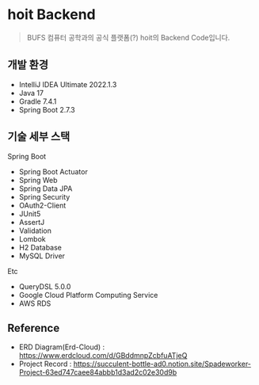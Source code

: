 # hoit Backend

> BUFS 컴퓨터 공학과의 공식 플랫폼(?) hoit의 Backend Code입니다.

## 개발 환경

* IntelliJ IDEA Ultimate 2022.1.3
* Java 17
* Gradle 7.4.1
* Spring Boot 2.7.3

## 기술 세부 스택

Spring Boot

* Spring Boot Actuator
* Spring Web
* Spring Data JPA
* Spring Security
* OAuth2-Client
* JUnit5
* AssertJ
* Validation
* Lombok
* H2 Database
* MySQL Driver

Etc

* QueryDSL 5.0.0
* Google Cloud Platform Computing Service
* AWS RDS

## Reference

* ERD Diagram(Erd-Cloud) : https://www.erdcloud.com/d/GBddmnpZcbfuATjeQ
* Project Record : https://succulent-bottle-ad0.notion.site/Spadeworker-Project-63ed747caee84abbb1d3ad2c02e30d9b

